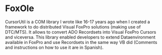 # FoxOle
CursorUtil is a COM library I wrote like 16-17 years ago when I created a framework to do distributed Visual FoxPro solutions (making use of DTC/MTS). It allows to convert ADO Recordsets into Visual FoxPro Cursors and viceversa. This library enabled developers to extend Dataenvironment available in FoxPro and use Recordsets in the same way VB did (Comments and instructions on how to use it are in Spanish).
